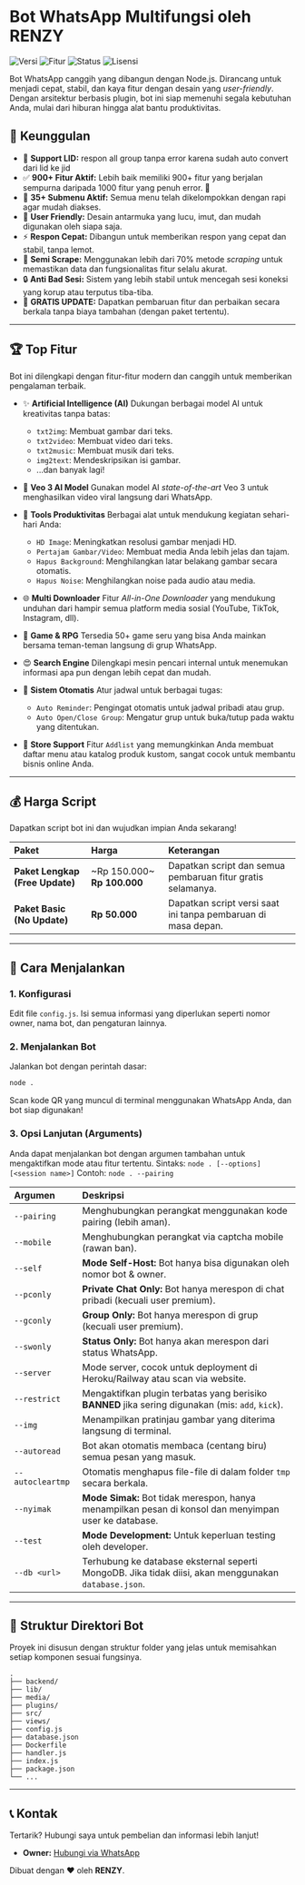 
# Bot WhatsApp Multifungsi oleh RENZY

![Versi](https://img.shields.io/badge/version-2.0.0-blue)
![Fitur](https://img.shields.io/badge/fitur-900%2B-brightgreen)
![Status](https://img.shields.io/badge/status-aktif-brightgreen)
![Lisensi](https://img.shields.io/badge/license-Proprietary-red)

Bot WhatsApp canggih yang dibangun dengan Node.js. Dirancang untuk menjadi cepat, stabil, dan kaya fitur dengan desain yang *user-friendly*. Dengan arsitektur berbasis plugin, bot ini siap memenuhi segala kebutuhan Anda, mulai dari hiburan hingga alat bantu produktivitas.

## 🌟 Keunggulan

* 💬 **Support LID:** respon all group tanpa error karena sudah auto convert dari lid ke jid
* ✅ **900+ Fitur Aktif:** Lebih baik memiliki 900+ fitur yang berjalan sempurna daripada 1000 fitur yang penuh error. 🤭
* 📁 **35+ Submenu Aktif:** Semua menu telah dikelompokkan dengan rapi agar mudah diakses.
* 🎀 **User Friendly:** Desain antarmuka yang lucu, imut, dan mudah digunakan oleh siapa saja.
* ⚡ **Respon Cepat:** Dibangun untuk memberikan respon yang cepat dan stabil, tanpa lemot.
* 💎 **Semi Scrape:** Menggunakan lebih dari 70% metode *scraping* untuk memastikan data dan fungsionalitas fitur selalu akurat.
* 🔒 **Anti Bad Sesi:** Sistem yang lebih stabil untuk mencegah sesi koneksi yang korup atau terputus tiba-tiba.
* 🔄 **GRATIS UPDATE:** Dapatkan pembaruan fitur dan perbaikan secara berkala tanpa biaya tambahan (dengan paket tertentu).

---

## 🏆 Top Fitur

Bot ini dilengkapi dengan fitur-fitur modern dan canggih untuk memberikan pengalaman terbaik.

* ✨ **Artificial Intelligence (AI)**
    Dukungan berbagai model AI untuk kreativitas tanpa batas:
    - `txt2img`: Membuat gambar dari teks.
    - `txt2video`: Membuat video dari teks.
    - `txt2music`: Membuat musik dari teks.
    - `img2text`: Mendeskripsikan isi gambar.
    - ...dan banyak lagi!

* 🎥 **Veo 3 AI Model**
    Gunakan model AI *state-of-the-art* Veo 3 untuk menghasilkan video viral langsung dari WhatsApp.

* 💫 **Tools Produktivitas**
    Berbagai alat untuk mendukung kegiatan sehari-hari Anda:
    - `HD Image`: Meningkatkan resolusi gambar menjadi HD.
    - `Pertajam Gambar/Video`: Membuat media Anda lebih jelas dan tajam.
    - `Hapus Background`: Menghilangkan latar belakang gambar secara otomatis.
    - `Hapus Noise`: Menghilangkan noise pada audio atau media.

* 🌐 **Multi Downloader**
    Fitur *All-in-One Downloader* yang mendukung unduhan dari hampir semua platform media sosial (YouTube, TikTok, Instagram, dll).

* 👾 **Game & RPG**
    Tersedia 50+ game seru yang bisa Anda mainkan bersama teman-teman langsung di grup WhatsApp.

* 😍 **Search Engine**
    Dilengkapi mesin pencari internal untuk menemukan informasi apa pun dengan lebih cepat dan mudah.

* 📆 **Sistem Otomatis**
    Atur jadwal untuk berbagai tugas:
    - `Auto Reminder`: Pengingat otomatis untuk jadwal pribadi atau grup.
    - `Auto Open/Close Group`: Mengatur grup untuk buka/tutup pada waktu yang ditentukan.

* 💓 **Store Support**
    Fitur `Addlist` yang memungkinkan Anda membuat daftar menu atau katalog produk kustom, sangat cocok untuk membantu bisnis online Anda.

---

## 💰 Harga Script

Dapatkan script bot ini dan wujudkan impian Anda sekarang!

| Paket | Harga | Keterangan |
| :--- | :--- | :--- |
| **Paket Lengkap (Free Update)** | ~Rp 150.000~ **Rp 100.000** | Dapatkan script dan semua pembaruan fitur gratis selamanya. |
| **Paket Basic (No Update)** | **Rp 50.000** | Dapatkan script versi saat ini tanpa pembaruan di masa depan. |

---

## 🚀 Cara Menjalankan

### 1. Konfigurasi
Edit file `config.js`. Isi semua informasi yang diperlukan seperti nomor owner, nama bot, dan pengaturan lainnya.

### 2. Menjalankan Bot
Jalankan bot dengan perintah dasar:
```bash
node .
````

Scan kode QR yang muncul di terminal menggunakan WhatsApp Anda, dan bot siap digunakan\!

### 3\. Opsi Lanjutan (Arguments)

Anda dapat menjalankan bot dengan argumen tambahan untuk mengaktifkan mode atau fitur tertentu.
Sintaks: `node . [--options] [<session name>]`
Contoh: `node . --pairing`

| Argumen | Deskripsi |
| :--- | :--- |
| `--pairing` | Menghubungkan perangkat menggunakan kode pairing (lebih aman). |
| `--mobile` | Menghubungkan perangkat via captcha mobile (rawan ban). |
| `--self` | **Mode Self-Host:** Bot hanya bisa digunakan oleh nomor bot & owner. |
| `--pconly` | **Private Chat Only:** Bot hanya merespon di chat pribadi (kecuali user premium). |
| `--gconly` | **Group Only:** Bot hanya merespon di grup (kecuali user premium). |
| `--swonly` | **Status Only:** Bot hanya akan merespon dari status WhatsApp. |
| `--server` | Mode server, cocok untuk deployment di Heroku/Railway atau scan via website. |
| `--restrict` | Mengaktifkan plugin terbatas yang berisiko **BANNED** jika sering digunakan (mis: `add`, `kick`). |
| `--img` | Menampilkan pratinjau gambar yang diterima langsung di terminal. |
| `--autoread` | Bot akan otomatis membaca (centang biru) semua pesan yang masuk. |
| `--autocleartmp` | Otomatis menghapus file-file di dalam folder `tmp` secara berkala. |
| `--nyimak` | **Mode Simak:** Bot tidak merespon, hanya menampilkan pesan di konsol dan menyimpan user ke database. |
| `--test` | **Mode Development:** Untuk keperluan testing oleh developer. |
| `--db <url>` | Terhubung ke database eksternal seperti MongoDB. Jika tidak diisi, akan menggunakan `database.json`. |

-----

## 📂 Struktur Direktori Bot

Proyek ini disusun dengan struktur folder yang jelas untuk memisahkan setiap komponen sesuai fungsinya.

```
.
├── backend/
├── lib/
├── media/
├── plugins/
├── src/
├── views/
├── config.js
├── database.json
├── Dockerfile
├── handler.js
├── index.js
├── package.json
└── ...
```

-----

## 📞 Kontak

Tertarik? Hubungi saya untuk pembelian dan informasi lebih lanjut\!

  * **Owner:** [Hubungi via WhatsApp](https://wa.me/6285117070328)

Dibuat dengan ❤️ oleh **RENZY**.
